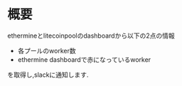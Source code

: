  # 概要
ethermineとlitecoinpoolのdashboardから以下の2点の情報

* 各プールのworker数
* ethermine dashboardで赤になっているworker

を取得し,slackに通知します. 


